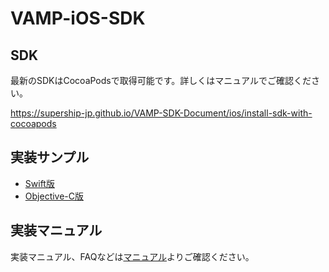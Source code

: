 # VAMP-iOS-SDK

## SDK

最新のSDKはCocoaPodsで取得可能です。詳しくはマニュアルでご確認ください。

https://supership-jp.github.io/VAMP-SDK-Document/ios/install-sdk-with-cocoapods

## 実装サンプル

- [Swift版](VAMPSwiftSample)
- [Objective-C版](VAMPObjCSample)

## 実装マニュアル

実装マニュアル、FAQなどは[マニュアル](https://supership-jp.github.io/VAMP-SDK-Document/ios/)よりご確認ください。
